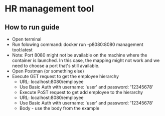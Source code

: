 # HR management tool

## How to run guide

- Open terminal<br>
- Run folowing command: docker run -p8080:8080 management tool:latest
- Note: Port 8080 might not be available on the machine where the container is launched. In this case, the mapping might not work and we need to choose a port that's still available.
- Open Postman (or something else)
- Execute GET request to get the employee hierarchy
  - URL: localhost:8080/employee 
  - Use Basic Auth with username: 'user' and password: '12345678'
  - Execute PoST request to get add employee to the hierarchy
  - URL: localhost:8080/employee 
  - Use Basic Auth with username: 'user' and password: '12345678'
  - Body - use the body from the example   
